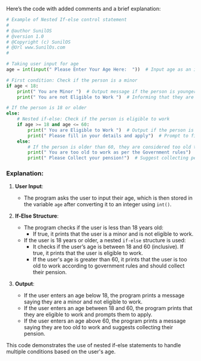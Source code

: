 Here’s the code with added comments and a brief explanation:

```python
# Example of Nested If-else control statement
#
# @author SunilOS  
# @version 1.0
# @Copyright (c) SunilOS  
# @Url www.SunilOs.com
#

# Taking user input for age
age = int(input(" Please Enter Your Age Here:  "))  # Input age as an integer

# First condition: Check if the person is a minor
if age < 18:
    print(" You are Minor ")  # Output message if the person is younger than 18
    print(" You are not Eligible to Work ")  # Informing that they are not eligible to work

# If the person is 18 or older
else:
    # Nested if-else: Check if the person is eligible to work
    if age >= 18 and age <= 60:
        print(" You are Eligible to Work ")  # Output if the person is between 18 and 60
        print(" Please fill in your details and apply")  # Prompt to fill in details for work
    else:
        # If the person is older than 60, they are considered too old to work
        print(" You are too old to work as per the Government rules")  # Output for those over 60
        print(" Please Collect your pension!")  # Suggest collecting pension
```

### Explanation:

1. **User Input**:
   - The program asks the user to input their age, which is then stored in the variable `age` after converting it to an integer using `int()`.

2. **If-Else Structure**:
   - The program checks if the user is less than 18 years old:
     - If true, it prints that the user is a minor and is not eligible to work.
   - If the user is 18 years or older, a nested `if-else` structure is used:
     - It checks if the user’s age is between 18 and 60 (inclusive). If true, it prints that the user is eligible to work.
     - If the user's age is greater than 60, it prints that the user is too old to work according to government rules and should collect their pension.

3. **Output**:
   - If the user enters an age below 18, the program prints a message saying they are a minor and not eligible to work.
   - If the user enters an age between 18 and 60, the program prints that they are eligible to work and prompts them to apply.
   - If the user enters an age above 60, the program prints a message saying they are too old to work and suggests collecting their pension.

This code demonstrates the use of nested if-else statements to handle multiple conditions based on the user's age.
